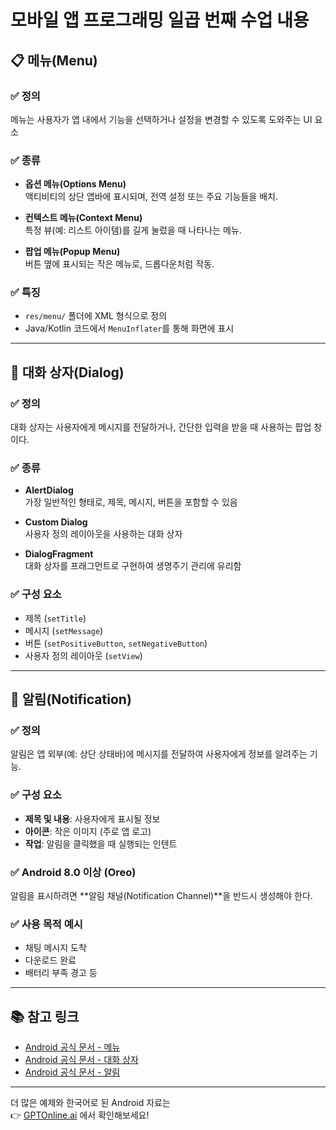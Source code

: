 # 모바일 앱 프로그래밍 일곱 번째 수업 내용


## 📋 메뉴(Menu)

### ✅ 정의
메뉴는 사용자가 앱 내에서 기능을 선택하거나 설정을 변경할 수 있도록 도와주는 UI 요소

### ✅ 종류
- **옵션 메뉴(Options Menu)**  
  액티비티의 상단 앱바에 표시되며, 전역 설정 또는 주요 기능들을 배치.
  
- **컨텍스트 메뉴(Context Menu)**  
  특정 뷰(예: 리스트 아이템)를 길게 눌렀을 때 나타나는 메뉴.

- **팝업 메뉴(Popup Menu)**  
  버튼 옆에 표시되는 작은 메뉴로, 드롭다운처럼 작동.

### ✅ 특징
- `res/menu/` 폴더에 XML 형식으로 정의
- Java/Kotlin 코드에서 `MenuInflater`를 통해 화면에 표시

---

## 💬 대화 상자(Dialog)

### ✅ 정의
대화 상자는 사용자에게 메시지를 전달하거나, 간단한 입력을 받을 때 사용하는 팝업 창이다.

### ✅ 종류
- **AlertDialog**  
  가장 일반적인 형태로, 제목, 메시지, 버튼을 포함할 수 있음
  
- **Custom Dialog**  
  사용자 정의 레이아웃을 사용하는 대화 상자

- **DialogFragment**  
  대화 상자를 프래그먼트로 구현하여 생명주기 관리에 유리함

### ✅ 구성 요소
- 제목 (`setTitle`)
- 메시지 (`setMessage`)
- 버튼 (`setPositiveButton`, `setNegativeButton`)
- 사용자 정의 레이아웃 (`setView`)

---

## 🔔 알림(Notification)

### ✅ 정의
알림은 앱 외부(예: 상단 상태바)에 메시지를 전달하여 사용자에게 정보를 알려주는 기능.

### ✅ 구성 요소
- **제목 및 내용**: 사용자에게 표시될 정보
- **아이콘**: 작은 이미지 (주로 앱 로고)
- **작업**: 알림을 클릭했을 때 실행되는 인텐트

### ✅ Android 8.0 이상 (Oreo)
알림을 표시하려면 **알림 채널(Notification Channel)**을 반드시 생성해야 한다.

### ✅ 사용 목적 예시
- 채팅 메시지 도착
- 다운로드 완료
- 배터리 부족 경고 등

---

## 📚 참고 링크
- [Android 공식 문서 - 메뉴](https://developer.android.com/guide/topics/ui/menus)
- [Android 공식 문서 - 대화 상자](https://developer.android.com/guide/topics/ui/dialogs)
- [Android 공식 문서 - 알림](https://developer.android.com/develop/ui/views/notifications)

---

더 많은 예제와 한국어로 된 Android 자료는  
👉 [GPTOnline.ai](https://gptonline.ai/ko/) 에서 확인해보세요!
